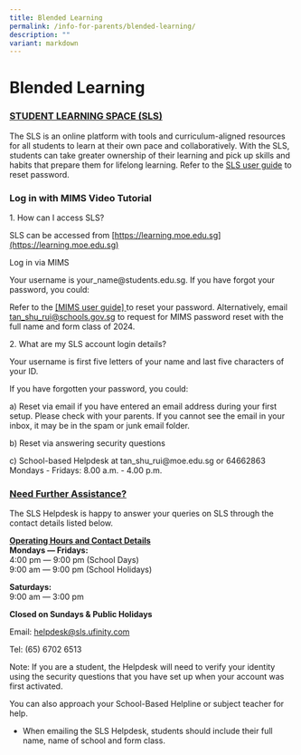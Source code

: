 ```yaml
---
title: Blended Learning
permalink: /info-for-parents/blended-learning/
description: ""
variant: markdown
---
```

# Blended Learning

<h3><u>STUDENT LEARNING SPACE (SLS)</u></h3>

The SLS is an online platform with tools and curriculum-aligned resources for all students to learn at their own pace and collaboratively. With the SLS, students can take greater ownership of their learning and pick up skills and habits that prepare them for lifelong learning. Refer to the  [SLS user guide](/files/2024/AnnexAandFAQ.pdf) to reset password. 


### Log in with MIMS Video Tutorial


<p>1. How can I access SLS?</p>

SLS can be accessed from [https://learning.moe.edu.sg](https://learning.moe.edu.sg)

<p>Log in via MIMS</p>
Your username is your_name@students.edu.sg. If you have forgot your password, you could: 

Refer to the [ [MIMS user guide] ](/files/2024/MIMS_SSPR_Guide.pdf)  to reset your password. Alternatively, email tan_shu_rui@schools.gov.sg to request for MIMS password reset with the full name and form class of 2024. 


<p>2. What are my SLS account login details?</p> 

Your username is first five letters of your name and last five characters of your ID.

If you have forgotten your password, you could:

<p class="tab">a) Reset via email if you have entered an email address during your first setup. Please check with your parents. If you cannot see the email in your inbox, it may be in the spam or junk email folder.</p>

<p class="tab">b) Reset via answering security questions</p>

<p class="tab">c) School-based Helpdesk at tan_shu_rui@moe.edu.sg or 64662863 <br>Mondays - Fridays: 8.00 a.m. - 4.00 p.m. </p>

<h3><u>Need Further Assistance?</u></h3>

The SLS Helpdesk is happy to answer your queries on SLS through the contact details listed below.

<u>**Operating Hours and Contact Details**</u><br>
**Mondays ― Fridays:**<br>
4:00 pm ― 9:00 pm (School Days)<br>
9:00 am ― 9:00 pm (School Holidays)

**Saturdays:**<br>
9:00 am ― 3:00 pm

**Closed on Sundays &amp; Public Holidays**

Email:&nbsp;[helpdesk@sls.ufinity.com](mailto:helpdesk@sls.ufinity.com)

Tel: (65) 6702 6513

Note: If you are a student, the Helpdesk will need to verify your identity using the security questions that you have set up when your account was first activated.

You can also approach your School-Based Helpline or subject teacher for help.
- When emailing the SLS Helpdesk, students should include their full name, name of school and form class.